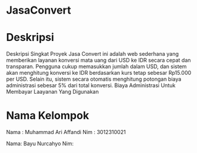 # JasaConvert

# Deskripsi
Deskripsi Singkat Proyek
Jasa Convert ini adalah web sederhana yang memberikan layanan konversi mata uang dari USD ke IDR secara cepat dan transparan. Pengguna cukup memasukkan jumlah dalam USD, dan sistem akan menghitung konversi ke IDR berdasarkan kurs tetap sebesar Rp15.000 per USD. Selain itu, sistem secara otomatis menghitung potongan biaya administrasi sebesar 5% dari total konversi. Biaya Administrasi Untuk Membayar Laayanan Yang Digunakan 

# Nama Kelompok
Nama : Muhammad Ari Affandi
Nim : 3012310021

Nama: Bayu Nurcahyo
Nim:
